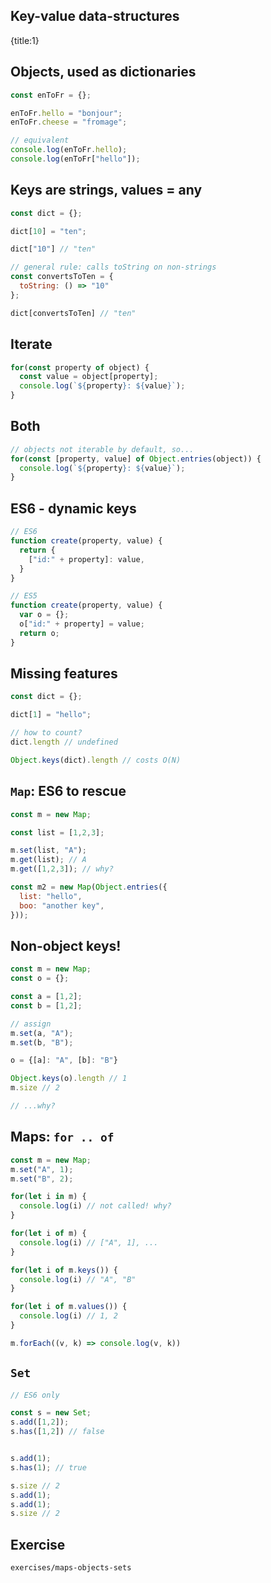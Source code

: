## Key-value data-structures
{title:1}

## Objects, used as dictionaries

```javascript
const enToFr = {};

enToFr.hello = "bonjour";
enToFr.cheese = "fromage";

// equivalent
console.log(enToFr.hello);
console.log(enToFr["hello"]);

```

## Keys are strings, values = any

```javascript
const dict = {};

dict[10] = "ten";

dict["10"] // "ten"

// general rule: calls toString on non-strings
const convertsToTen = {
  toString: () => "10"
};

dict[convertsToTen] // "ten"
```

## Iterate

```javascript
for(const property of object) {
  const value = object[property];
  console.log(`${property}: ${value}`);
}
```

## Both

```javascript
// objects not iterable by default, so...
for(const [property, value] of Object.entries(object)) {
  console.log(`${property}: ${value}`);
}
```

## ES6 - dynamic keys

```javascript
// ES6
function create(property, value) {
  return {
    ["id:" + property]: value,
  }
}

// ES5
function create(property, value) {
  var o = {};
  o["id:" + property] = value;
  return o;
}
```

## Missing features

```javascript
const dict = {};

dict[1] = "hello";

// how to count?
dict.length // undefined

Object.keys(dict).length // costs O(N)
```

## `Map`: ES6 to rescue

```javascript
const m = new Map;

const list = [1,2,3];

m.set(list, "A");
m.get(list); // A
m.get([1,2,3]); // why?

const m2 = new Map(Object.entries({
  list: "hello",
  boo: "another key",
}));
```

## Non-object keys!

```javascript
const m = new Map;
const o = {};

const a = [1,2];
const b = [1,2];

// assign
m.set(a, "A");
m.set(b, "B");

o = {[a]: "A", [b]: "B"}

Object.keys(o).length // 1
m.size // 2

// ...why?
```

## Maps: `for .. of`

```javascript
const m = new Map;
m.set("A", 1);
m.set("B", 2);

for(let i in m) {
  console.log(i) // not called! why?
}

for(let i of m) {
  console.log(i) // ["A", 1], ...
}

for(let i of m.keys()) {
  console.log(i) // "A", "B"
}

for(let i of m.values()) {
  console.log(i) // 1, 2
}

m.forEach((v, k) => console.log(v, k))
```

## `Set`

```javascript
// ES6 only

const s = new Set;
s.add([1,2]);
s.has([1,2]) // false


s.add(1);
s.has(1); // true

s.size // 2
s.add(1);
s.add(1);
s.size // 2
```

## Exercise

    exercises/maps-objects-sets
